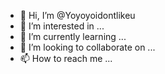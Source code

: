 - 👋 Hi, I’m @Yoyoyoidontlikeu
- 👀 I’m interested in ...
- 🌱 I’m currently learning ...
- 💞️ I’m looking to collaborate on ...
- 📫 How to reach me ...

<!---
Yoyoyoidontlikeu/Yoyoyoidontlikeu is a ✨ special ✨ repository because its `README.md` (this file) appears on your GitHub profile.
You can click the Preview link to take a look at your changes.
--->
